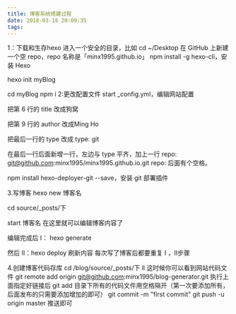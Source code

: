 ```yaml
---
title: 博客系统搭建过程
date: 2018-03-18 20:09:35
tags:
---
```

1：下载和生存hexo
进入一个安全的目录，比如 cd ~/Desktop
在 GitHub 上新建一个空 repo，repo 名称是「minx1995.github.io」
npm install -g hexo-cli，安装 Hexo

hexo init myBlog

cd myBlog
npm i
2:更改配置文件
start _config.yml，编辑网站配置

把第 6 行的 title 改成狗窝

把第 9 行的 author 改成Ming Ho

把最后一行的 type 改成 type: git

在最后一行后面新增一行，左边与 type 平齐，加上一行 repo: git@github.com:minx1995/minx1995.github.io.git
 repo: 后面有个空格。

npm install hexo-deployer-git --save，安装 git 部署插件

3.写博客
hexo new 博客名

cd  source/_posts/下

start 博客名   在这里就可以编辑博客内容了

编辑完成后 I： hexo generate

然后 II：hexo deploy 刷新内容
每次写了博客后都要重复 I ，II步骤

4.创建博客代码存库
cd /blog/source/_posts/下
ll
这时候你可以看到网站代码文件
git remote add origin git@github.com:minx1995/blog-generator.git
执行上面指定好链接后
git add 目录下所有的代码文件用空格隔开（第一次要添加所有，后面发布的只需要添加增加的即可）
git commit -m "first commit"
git push -u origin master 推送即可